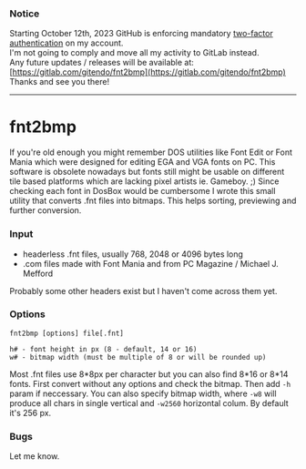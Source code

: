 ### Notice
Starting October 12th, 2023 GitHub is enforcing mandatory [two-factor authentication](https://github.blog/2023-03-09-raising-the-bar-for-software-security-github-2fa-begins-march-13/) on my account.  
I'm not going to comply and move all my activity to GitLab instead.  
Any future updates / releases will be available at: [https://gitlab.com/gitendo/fnt2bmp](https://gitlab.com/gitendo/fnt2bmp)  
Thanks and see you there!
___

# fnt2bmp
If you're old enough you might remember DOS utilities like Font Edit or Font Mania which were designed for editing EGA and VGA fonts on PC. This software is obsolete nowadays but fonts still might be usable on different tile based platforms which are lacking pixel artists ie. Gameboy. ;) Since checking each font in DosBox would be cumbersome I wrote this small utility that converts .fnt files into bitmaps. This helps sorting, previewing and further conversion.

### Input
- headerless .fnt files, usually 768, 2048 or 4096 bytes long
- .com files made with Font Mania and from PC Magazine / Michael J. Mefford

Probably some other headers exist but I haven't come across them yet.

### Options
`fnt2bmp [options] file[.fnt]`
```
h# - font height in px (8 - default, 14 or 16)
w# - bitmap width (must be multiple of 8 or will be rounded up)
```
Most .fnt files use 8\*8px per character but you can also find 8\*16 or 8\*14 fonts. First convert without any options and check the bitmap. Then add `-h` param if neccessary. You can also specify bitmap width, where `-w8` will produce all chars in single vertical and `-w2560` horizontal colum. By default it's 256 px.

### Bugs
Let me know.
